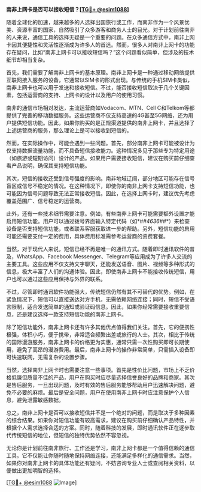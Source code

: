 **南非上网卡是否可以接收短信？[[TG💪+ @esim1088](https://t.me/s/esim1088)]**

随着全球化的加速，越来越多的人选择出国旅行或工作，而南非作为一个风景优美、资源丰富的国家，自然吸引了众多游客和商务人士的目光。对于计划前往南非的人来说，通信工具的选择无疑是一个重要的问题。在众多通信方式中，南非上网卡因其便捷性和灵活性逐渐成为许多人的首选。然而，很多人对南非上网卡的功能存在疑问，比如“南非上网卡可以接收短信吗？”这个问题看似简单，但涉及的技术细节却相当复杂。

首先，我们需要了解南非上网卡的基本原理。南非上网卡是一种通过移动网络提供互联网接入服务的设备，它通常以SIM卡的形式出现。与传统的手机SIM卡类似，南非上网卡也可以用于发送和接收短信。不过，能否接收短信取决于几个关键因素，包括运营商的支持、上网卡的设计以及用户的使用习惯。

南非的通信市场相对发达，主流运营商如Vodacom、MTN、Cell C和Telkom等都提供了完善的移动数据服务。这些运营商不仅支持高速的4G甚至5G网络，还为用户提供短信功能。因此，如果你购买的是正规渠道提供的南非上网卡，并且选择了上述运营商的服务，那么理论上是可以接收到短信的。

然而，在实际操作中，可能会遇到一些问题。首先，部分南非上网卡可能被设计为仅支持数据流量功能，而不具备短信接收能力。这种情况多见于那些专为特定用途（如旅游或短期访问）设计的产品。如果用户需要接收短信，建议在购买前仔细查看产品说明，确保其支持短信功能。

其次，短信的接收还受到信号强度的影响。南非地域辽阔，部分地区可能存在信号盲区或信号不稳定的情况。在这种情况下，即使你的南非上网卡支持短信功能，也可能因为信号问题导致无法正常接收短信。因此，在选择上网卡时，建议优先考虑覆盖范围广、信号稳定的运营商。

此外，还有一些技术细节需要注意。例如，有些南非上网卡可能需要额外设置才能启用短信功能。用户可以通过拨号界面输入特定代码（如*#*#4636#*#*）来检查设备是否支持短信功能，或者联系客服获取进一步的帮助。另外，短信功能的启用可能还需要支付一定的费用，具体费用标准需参考运营商的资费套餐。

当然，对于现代人来说，短信已经不再是唯一的通讯方式。随着即时通讯软件的普及，WhatsApp、Facebook Messenger、Telegram等应用成为了许多人交流的主要工具。这些应用不仅支持文字聊天，还能发送语音、图片、视频等多种形式的信息，极大丰富了人们的沟通体验。因此，即使南非上网卡不能接收传统短信，用户也可以通过这些应用保持与外界的联系。

不过，尽管即时通讯软件功能强大，传统短信仍然有其不可替代的优势。例如，在紧急情况下，短信可以直接送达对方手机，无需依赖网络连接；同时，短信不受语言限制，适合发送简单的通知或验证码信息。因此，如果你经常需要接收重要信息，还是建议选择一款支持短信功能的南非上网卡。

除了短信功能外，南非上网卡还有许多其他优点值得我们关注。首先，它的便携性极强，体积小巧，便于携带，非常适合频繁出差或旅行的人士。其次，相比于传统的国际漫游服务，南非上网卡的价格更为实惠，通常只需一次性购买即可长期使用，避免了高昂的漫游费用。最后，南非上网卡的操作非常简单，只需插入设备即可快速联网，无需复杂的设置步骤。

当然，选择南非上网卡时也需要注意一些事项。首先是性价比问题，市场上不乏价格低廉但质量不佳的产品，用户在购买时应尽量选择信誉良好的品牌和商家。其次是售后服务，一旦出现问题，及时有效的售后服务能够帮助用户迅速解决问题，避免不必要的麻烦。最后是安全问题，用户在使用南非上网卡时应注意保护个人信息，避免泄露敏感数据。

总之，南非上网卡是否可以接收短信并不是一个绝对的问题，而是取决于多种因素的综合结果。如果你对短信功能有较高需求，建议在购买前仔细确认产品特性，并根据个人需求选择合适的方案。同时，随着科技的发展，即时通讯软件正在逐步取代传统短信的地位，但短信的独特优势依然不容忽视。

无论你是计划前往南非旅行、工作还是学习，南非上网卡都是一个值得信赖的通信工具。它不仅能让你随时随地保持网络连接，还能满足多样化的通信需求。当然，如果你对南非上网卡的具体功能还有疑问，不妨咨询专业人士或查阅相关资料，以便做出更加明智的选择。

[[TG💪+ @esim1088](https://t.me/s/esim1088) ![Image](https://i.postimg.cc/4NQfJmqS/Snipaste-2025-05-13-00-14-12.png)]